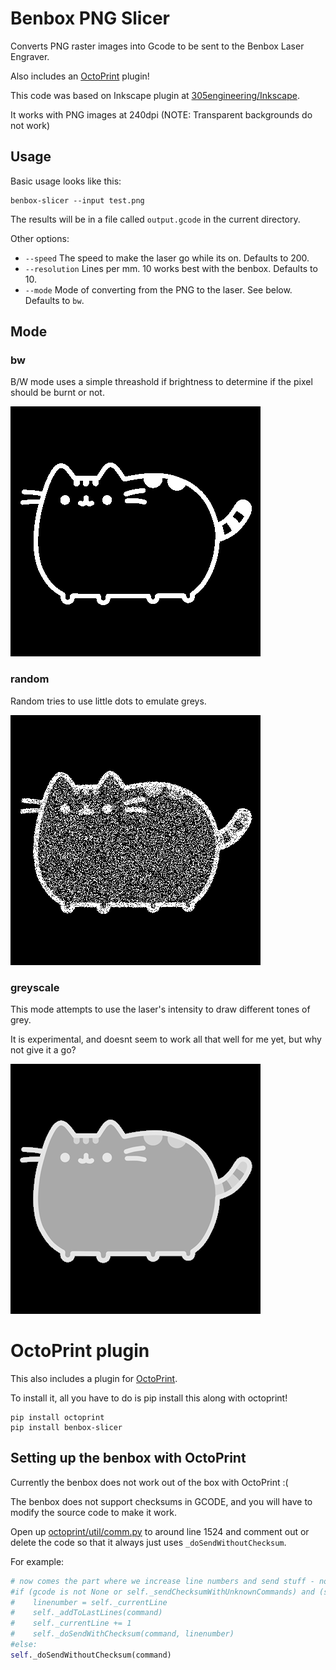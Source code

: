 Benbox PNG Slicer
=================

Converts PNG raster images into Gcode to be sent to the Benbox Laser Engraver.

Also includes an [OctoPrint](http://octoprint.org/) plugin!

This code was based on Inkscape plugin at [305engineering/Inkscape](https://github.com/305engineering/Inkscape).

It works with PNG images at 240dpi (NOTE: Transparent backgrounds do not work)

Usage
-----

Basic usage looks like this:
```
benbox-slicer --input test.png
```

The results will be in a file called `output.gcode` in the current directory.

Other options:

 - `--speed` The speed to make the laser go while its on. Defaults to 200.
 - `--resolution` Lines per mm. 10 works best with the benbox. Defaults to 10.
 - `--mode` Mode of converting from the PNG to the laser. See below. Defaults to `bw`.

Mode
----

### bw

B/W mode uses a simple threashold if brightness to determine if the pixel should be burnt or not.

![BW mode preview](examples/preview-bw.png?raw=true)

### random

Random tries to use little dots to emulate greys.

![Random mode preview](examples/preview-random.png?raw=true)

### greyscale

This mode attempts to use the laser's intensity to draw different tones of grey.

It is experimental, and doesnt seem to work all that well for me yet, but why not give it a go?

![Greyscale mode preview](examples/preview-greyscale.png?raw=true)

OctoPrint plugin
================

This also includes a plugin for [OctoPrint](http://octoprint.org/).

To install it, all you have to do is pip install this along with octoprint!

```
pip install octoprint
pip install benbox-slicer
```

Setting up the benbox with OctoPrint
----------

Currently the benbox does not work out of the box with OctoPrint :(

The benbox does not support checksums in GCODE, and you will have to modify the source code to make it work.

Open up [octoprint/util/comm.py](https://github.com/foosel/OctoPrint/blob/e722c2f8adef5dce085205977a0e83331aba5837/src/octoprint/util/comm.py#L1524)
to around line 1524 and comment out or delete the code so that it always just uses `_doSendWithoutChecksum`.

For example:
```python
# now comes the part where we increase line numbers and send stuff - no turning back now
#if (gcode is not None or self._sendChecksumWithUnknownCommands) and (self.isPrinting() or self._alwaysSendChecksum):
#    linenumber = self._currentLine
#    self._addToLastLines(command)
#    self._currentLine += 1
#    self._doSendWithChecksum(command, linenumber)
#else:
self._doSendWithoutChecksum(command)
```
